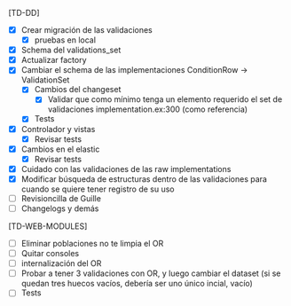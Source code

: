 [TD-DD]
- [x] Crear migración de las validaciones
    -[x] pruebas en local
- [x] Schema del validations_set
- [x] Actualizar factory
- [x] Cambiar el schema de las implementaciones ConditionRow -> ValidationSet
    - [x] Cambios del changeset
        - [x] Validar que como mínimo tenga un elemento requerido el set de validaciones implementation.ex:300 (como referencia)
    - [x] Tests
- [x] Controlador y vistas
    - [x] Revisar tests
- [x] Cambios en el elastic
    - [x] Revisar tests

- [x] Cuidado con las validaciones de las raw implementations
- [x] Modificar búsqueda de estructuras dentro de las validaciones para cuando se quiere tener registro de su uso
- [ ] Revisioncilla de Guille
- [ ] Changelogs y demás

[TD-WEB-MODULES]
- [ ] Eliminar poblaciones no te limpia el OR
- [ ] Quitar consoles
- [ ] internalización del OR
- [ ] Probar a tener 3 validaciones con OR, y luego cambiar el dataset (si se quedan tres huecos vacíos, debería ser uno único incial, vacío)
- [ ] Tests 